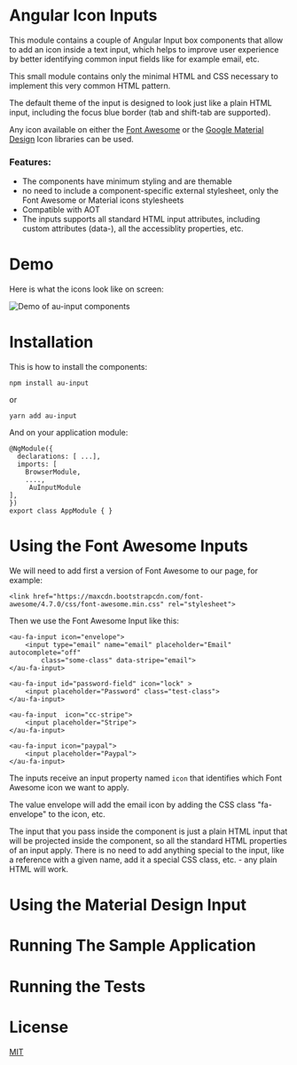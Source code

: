 # Angular Icon Inputs 

This module contains a couple of Angular Input box components that allow to add an icon inside a text input, which helps to improve user experience by better identifying common input fields like for example email, etc.

This small module contains only the minimal HTML and CSS necessary to implement this very common HTML pattern. 

The default theme of the input is designed to look just like a plain HTML input, including the focus blue border (tab and shift-tab are supported).

Any icon available on either the [Font Awesome](http://fontawesome.io) or the [Google Material Design](https://material.io/icons/) Icon libraries can be used.

### Features:

- The components have minimum styling and are themable 
- no need to include a component-specific external stylesheet, only the Font Awesome or Material icons stylesheets
- Compatible with AOT
- The inputs supports all standard HTML input attributes, including custom attributes (data-), all the accessiblity properties, etc.

# Demo 
Here is what the icons look like on screen:

![Demo of au-input components](https://raw.githubusercontent.com/angular-university/au-input/master/images/icons-demo.png)




# Installation

This is how to install the components:

    npm install au-input

or 

    yarn add au-input

And on your application module:

    @NgModule({
      declarations: [ ...],
      imports: [
        BrowserModule,
        ....,
         AuInputModule
    ],
    })
    export class AppModule { }


# Using the Font Awesome Inputs

We will need to add first a version of Font Awesome to our page, for example:

    <link href="https://maxcdn.bootstrapcdn.com/font-awesome/4.7.0/css/font-awesome.min.css" rel="stylesheet">

Then we use the Font Awesome Input like this:

    <au-fa-input icon="envelope">
        <input type="email" name="email" placeholder="Email" autocomplete="off" 
            class="some-class" data-stripe="email">
    </au-fa-input>

    <au-fa-input id="password-field" icon="lock" >
        <input placeholder="Password" class="test-class">
    </au-fa-input>

    <au-fa-input  icon="cc-stripe">
        <input placeholder="Stripe">
    </au-fa-input>

    <au-fa-input icon="paypal">
        <input placeholder="Paypal">
    </au-fa-input>

The inputs receive an input property named `icon` that identifies which Font Awesome icon we want to apply. 

The value envelope will add the email icon by adding the CSS class "fa-envelope" to the icon, etc.

The input that you pass inside the component is just a plain HTML input that will be projected inside the component, so all the standard HTML properties of an input apply. There is no need to add anything special to the input, like a reference with a given name, add it a special CSS class, etc.  - any plain HTML will work.


# Using the Material Design Input





# Running The Sample Application


# Running the Tests 


# License 

[MIT](https://opensource.org/licenses/MIT)





